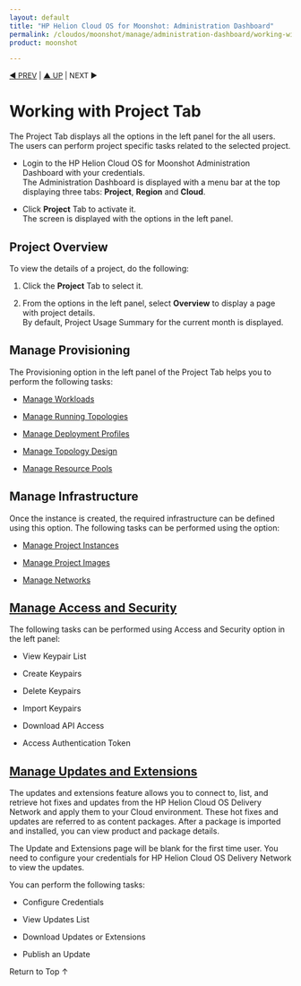 ```yaml
---
layout: default
title: "HP Helion Cloud OS for Moonshot: Administration Dashboard"
permalink: /cloudos/moonshot/manage/administration-dashboard/working-with-project-tab/
product: moonshot

---
```


<script>

function PageRefresh {
onLoad="window.refresh"
}

PageRefresh();

</script>

<p style="font-size: small;"> <a href="/cloudos/moonshot/manage/">&#9664; PREV</a> | <a href="/cloudos/moonshot/manage">&#9650; UP</a> | NEXT &#9654;</p>

# Working with Project Tab #

The Project Tab displays all the options in the left panel for the all users. The users can perform project specific tasks related to the selected project.

* Login to the HP Helion Cloud OS for Moonshot Administration Dashboard with your credentials.<br>The Administration Dashboard is displayed with a menu bar at the top displaying three tabs: **Project**, **Region** and **Cloud**.</br>

* Click **Project** Tab to activate it.<br>
The screen is displayed with the options in the left panel.</br>

## Project Overview ##

To view the details of a project, do the following:

1.	Click the **Project** Tab to select it.

2.	From the options in the left panel, select **Overview** to display a page with project details.
<br>By default, Project Usage Summary for the current month is displayed.</br>

## Manage Provisioning ##

The Provisioning option in the left panel of the Project Tab helps you to perform the following tasks:

* [Manage Workloads](http://cloudos/administration-dashboard/workloads/)

* [Manage Running Topologies](http://cloudos/administration-dashboard/running-topologies/)

* [Manage Deployment Profiles](http://cloudos/administration-dashboard/deployment-profiles/)

* [Manage Topology Design](http://cloudos/administration-dashboard/topology-designs/)

* [Manage Resource Pools](http://cloudos/administration-dashboard/resource-pools/)

## Manage Infrastructure ##

Once the instance is created, the required infrastructure can be defined using this option.
The following tasks can be performed using the option:

* [Manage Project Instances](http://cloudos/administration-dashboard/project-instances/)

* [Manage Project Images](http://cloudos/administration-dashboard/project-images/)

* [Manage Networks](http://cloudos/administration-dashboard/project-networks/)

## [Manage Access and Security](http://cloudos/administration-dashboard/access-and-security/)
 
The following tasks can be performed using Access and Security option in the left panel:

* View Keypair List

* Create Keypairs

* Delete Keypairs

* Import Keypairs

* Download API Access

* Access Authentication Token


## [Manage Updates and Extensions](http://cloudos/administration-dashboard/updates-extensions/)

The updates and extensions feature allows you to connect to, list, and retrieve hot fixes and updates from the HP Helion Cloud OS Delivery Network and apply them to your Cloud environment. These hot fixes and updates are referred to as content packages. After a package is imported and installed, you can view product and package details. 

The Update and Extensions page will be blank for the first time user. You need to configure your credentials for HP Helion Cloud OS Delivery Network to view the updates.

You can perform the following tasks:

* Configure Credentials

* View Updates List

* Download Updates or Extensions

* Publish an Update


<a href="#top" style="padding:14px 0px 14px 0px; text-decoration: none;"> Return to Top &#8593; </a>




